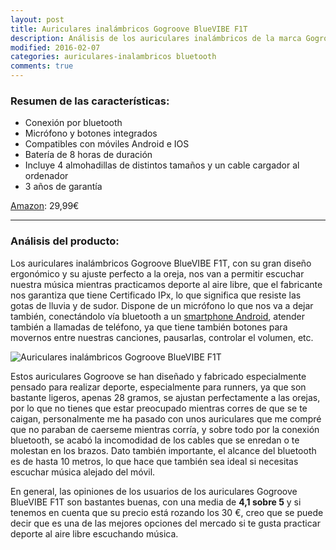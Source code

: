 ```yaml
---
layout: post
title: Auriculares inalámbricos Gogroove BlueVIBE F1T
description: Análisis de los auriculares inalámbricos de la marca Gogroove BlueVIBE F1T
modified: 2016-02-07
categories: auriculares-inalambricos bluetooth
comments: true
---
```

### Resumen de las características:

 - Conexión por bluetooth
 - Micrófono y botones integrados
 - Compatibles con móviles Android e IOS
 - Batería de 8 horas de duración
 - Incluye 4 almohadillas de distintos tamaños y un cable cargador al ordenador
 - 3 años de garantía

[Amazon](http://www.amazon.es/gp/product/B00BOZAU2I/ref=as_li_ss_tl?ie=UTF8&camp=3626&creative=24822&creativeASIN=B00BOZAU2I&linkCode=as2&tag=jerdelan-21 "Auriculares inalámbricos Gogroove BlueVIBE F1T"): 29,99€


***

### Análisis del producto:

Los auriculares inalámbricos Gogroove BlueVIBE F1T, con su gran diseño ergonómico y su ajuste perfecto a la oreja, nos van a permitir escuchar nuestra música mientras practicamos deporte al aire libre, que el fabricante nos garantiza que tiene Certificado IPx, lo que significa que resiste las gotas de lluvia y de sudor. Dispone de un micrófono lo que nos va a dejar también, conectándolo vía bluetooth a un [smartphone Android](http://tuandroid.es "Smartphone Android"), atender también a llamadas de teléfono, ya que tiene también botones para movernos entre nuestras canciones, pausarlas, controlar el volumen, etc. 



![Auriculares inalámbricos Gogroove BlueVIBE F1T](http://i.imgur.com/SzX8bQH.jpg?1 "Auriculares inalámbricos")

Estos auriculares Gogroove se han diseñado y fabricado especialmente pensado para realizar deporte, especialmente para runners, ya que son bastante ligeros, apenas 28 gramos, se ajustan perfectamente a las orejas, por lo que no tienes que estar preocupado mientras corres de que se te caigan, personalmente me ha pasado con unos auriculares que me compré que no paraban de caerseme mientras corría, y sobre todo por la conexión bluetooth, se acabó la incomodidad de los cables que se enredan o te molestan en los brazos. Dato también importante, el alcance del bluetooth es de hasta 10 metros, lo que hace que también sea ideal si necesitas escuchar música alejado del móvil.

En general, las opiniones de los usuarios de los auriculares Gogroove BlueVIBE F1T son bastantes buenas, con una media de **4,1 sobre 5** y si tenemos en cuenta que su precio está rozando los 30 €, creo que se puede decir que es una de las mejores opciones del mercado si te gusta practicar deporte al aire libre escuchando música.